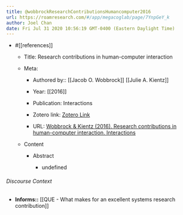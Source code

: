 ```yaml
---
title: @wobbrockResearchContributionsHumancomputer2016
url: https://roamresearch.com/#/app/megacoglab/page/7YnpGeY_k
author: Joel Chan
date: Fri Jul 31 2020 10:56:19 GMT-0400 (Eastern Daylight Time)
---
```


- #[[references]]

    - Title: Research contributions in human-computer interaction

    - Meta:

        - Authored by:: [[Jacob O. Wobbrock]] [[Julie A. Kientz]]

        - Year: [[2016]]

        - Publication: Interactions

        - Zotero link: [Zotero Link](zotero://select/items/7_IL5PR3R4)

        - URL: [Wobbrock & Kientz (2016). Research contributions in human-computer interaction. Interactions](https://doi.org/10.1145/2907069)

    - Content

        - Abstract

            - undefined

###### Discourse Context

- **Informs::** [[QUE - What makes for an excellent systems research contribution]]
